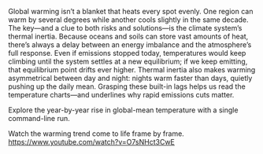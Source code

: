 Global warming isn’t a blanket that heats every spot evenly. One region can warm by several degrees while another cools slightly in the same decade. 
The key—and a clue to both risks and solutions—is the climate system’s thermal inertia. Because oceans and soils can store vast amounts of heat, there’s always a delay between an energy imbalance and the atmosphere’s full response. 
Even if emissions stopped today, temperatures would keep climbing until the system settles at a new equilibrium; if we keep emitting, that equilibrium point drifts ever higher.
Thermal inertia also makes warming asymmetrical between day and night: nights warm faster than days, quietly pushing up the daily mean. Grasping these built-in lags helps us read the temperature charts—and underlines why rapid emissions cuts matter.

Explore the year-by-year rise in global-mean temperature with a single command-line run.

Watch the warming trend come to life frame by frame.
https://www.youtube.com/watch?v=O7sNHct3CwE
